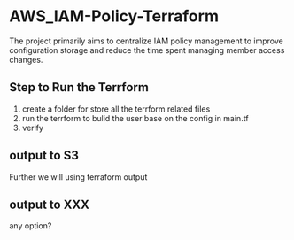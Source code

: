 # AWS_IAM-Policy-Terraform

The project primarily aims to centralize IAM policy management to improve configuration storage and reduce the time spent managing member access changes.

## Step to Run the Terrform
1. create a folder for store all the terrform related files
2. run the terrform to bulid the user base on the config in main.tf
3. verify

## output to S3
Further we will using terraform output

## output to XXX
any option?

